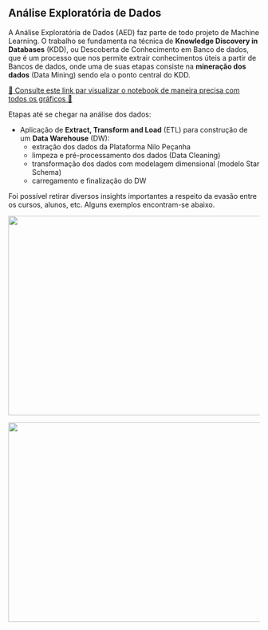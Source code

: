 ## Análise Exploratória de Dados

A Análise Exploratória de Dados (AED) faz parte de todo projeto de Machine Learning. O trabalho se fundamenta na técnica de **Knowledge Discovery in Databases** (KDD), ou Descoberta de Conhecimento
em Banco de dados, que é um processo que nos permite extrair conhecimentos úteis a partir de Bancos de dados, onde uma de suas etapas consiste na **mineração dos dados** (Data Mining) sendo ela o ponto central do KDD.

<a href="https://nbviewer.org/github/math3usvalenca/machine-learning-no-combate-a-evasao-estudantil/blob/main/analise-de-dados-estudantis/AED.ipynb" target="_blank" >:rocket: Consulte este link par visualizar o notebook de maneira precisa com todos os gráficos :rocket:</a>

Etapas até se chegar na análise dos dados:

- Aplicação de **Extract, Transform and Load** (ETL) para construção de um **Data Warehouse** (DW):
    - extração dos dados da Plataforma Nilo Peçanha
    - limpeza e pré-processamento dos dados (Data Cleaning)
    - transformação dos dados com modelagem dimensional (modelo Star Schema)
    - carregamento e finalização do DW


Foi possível retirar diversos insights importantes a respeito da evasão entre os cursos, alunos, etc. Alguns exemplos encontram-se abaixo. 


<p align="center">
    <img  style="height:400px;width:700px;align:center;" src="https://res.cloudinary.com/dxwvax3zv/image/upload/v1684796179/newplot_4_zyvnki.png"/>
</p>

 <p align="center">
      <img  style="height:400px;width:700px;align:center;" src="https://res.cloudinary.com/dxwvax3zv/image/upload/v1684796179/newplot_8_espm2n.png"/>
 </p>
